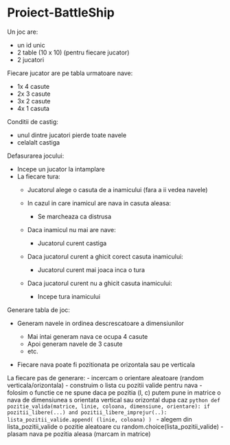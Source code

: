 # Proiect-BattleShip
Un joc are:
- un id unic
- 2 table (10 x 10) (pentru fiecare jucator)
- 2 jucatori


Fiecare jucator are pe tabla urmatoare nave:
- 1x 4 casute
- 2x 3 casute
- 3x 2 casute
- 4x 1 casuta


Conditii de castig:
- unul dintre jucatori pierde toate navele
- celalalt castiga


Defasurarea jocului:
- Incepe un jucator la intamplare
- La fiecare tura:
    - Jucatorul alege o casuta de a inamicului (fara a ii vedea navele)

    - In cazul in care inamicul are nava in casuta aleasa:
        - Se marcheaza ca distrusa
   
    - Daca inamicul nu mai are nave:
        - Jucatorul curent castiga
   
    - Daca jucatorul curent a ghicit corect casuta inamicului:
        - Jucatorul curent mai joaca inca o tura

    - Daca jucatorul curent nu a ghicit casuta inamicului:
        - Incepe tura inamicului
   
Generare tabla de joc:

- Generam navele in ordinea descrescatoare a dimensiunilor
    - Mai intai generam nava ce ocupa 4 casute
    - Apoi generam navele de 3 casute
    - etc.

- Fiecare nava poate fi pozitionata pe orizontala sau pe verticala

La fiecare pas de generare:
    - incercam o orientare aleatoare (random verticala/orizontala)
    - construim o lista cu pozitii valide pentru nava
    - folosim o functie ce ne spune daca pe pozitia (l, c) putem pune in matrice o nava de dimensiunea s orientata vertical sau orizontal dupa caz
        ```python
        def pozitie_valida(matrice, linie, coloana, dimensiune, orientare):
            if pozitii_libere(...) and pozitii_libere_imprejur(..):
                lista_pozitii_valide.append( (linie, coloana) )
        ```
    - alegem din lista_pozitii_valide o pozitie aleatoare cu random.choice(lista_pozitii_valide)
    - plasam nava pe pozitia aleasa (marcam in matrice)
